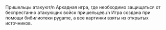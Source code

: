 Пришельцы атакуют/n
Аркадная игра, где необходимо защищаться от беспрестанно атакующих войск пришельцев./n
Игра создана при помощи бибилиотеки pygame, а все картинки взяты из открытых источников.

